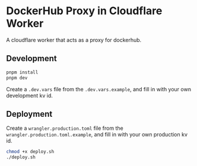 # DockerHub Proxy in Cloudflare Worker

A cloudflare worker that acts as a proxy for dockerhub.

## Development

```bash
pnpm install
pnpm dev
```

Create a `.dev.vars` file from the `.dev.vars.example`, and fill in with your own development kv id.

## Deployment

Create a `wrangler.production.toml` file from the `wrangler.production.toml.example`, and fill in with your own production kv id.

```bash
chmod +x deploy.sh
./deploy.sh
```